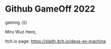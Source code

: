 # Github GameOff 2022
gaming :)))



















Miru Wuz Here<a href="https://mirrormiru.github.io/MiruWeb/">.</a>

Itch.io page: https://slaith.itch.io/deus-ex-machina
